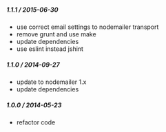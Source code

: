 
##### 1.1.1 / 2015-06-30

- use correct email settings to nodemailer transport
- remove grunt and use make
- update dependencies
- use eslint instead jshint

##### 1.1.0 / 2014-09-27

- update to nodemailer 1.x
- update dependencies

##### 1.0.0 / 2014-05-23

- refactor code
